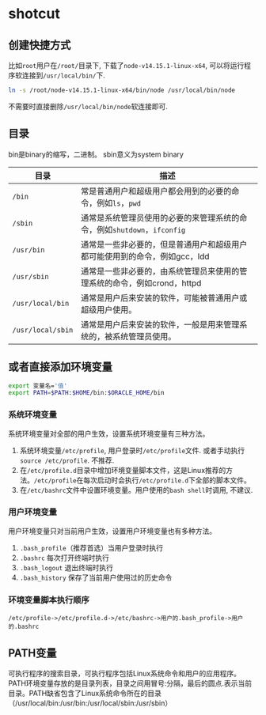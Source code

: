 # shotcut


## 创建快捷方式
比如`root`用户在`/root/`目录下, 下载了`node-v14.15.1-linux-x64`, 可以将运行程序软连接到`/usr/local/bin/`下.
```sh
ln -s /root/node-v14.15.1-linux-x64/bin/node /usr/local/bin/node
```
不需要时直接删除`/usr/local/bin/node`软连接即可.


## 目录
bin是binary的缩写，二进制。
sbin意义为system binary

目录|描述
--|--
`/bin`|常是普通用户和超级用户都会用到的必要的命令，例如`ls`，`pwd`
`/sbin`|通常是系统管理员使用的必要的来管理系统的命令，例如`shutdown`，`ifconfig`
`/usr/bin`|通常是一些非必要的，但是普通用户和超级用户都可能使用到的命令，例如gcc，ldd
`/usr/sbin`|通常是一些非必要的，由系统管理员来使用的管理系统的命令，例如crond，httpd
`/usr/local/bin`|通常是用户后来安装的软件，可能被普通用户或超级用户使用。
`/usr/local/sbin`|通常是用户后来安装的软件，一般是用来管理系统的，被系统管理员使用。


## 或者直接添加环境变量

```sh
export 变量名='值'
export PATH=$PATH:$HOME/bin:$ORACLE_HOME/bin
```
### 系统环境变量
系统环境变量对全部的用户生效，设置系统环境变量有三种方法。
1. 系统环境变量`/etc/profile`, 用户登录时`/etc/profile`文件. 或者手动执行`source /etc/profile`. 不推荐.
2. 在`/etc/profile.d`目录中增加环境变量脚本文件，这是Linux推荐的方法。`/etc/profile`在每次启动时会执行`/etc/profile.d`下全部的脚本文件。
3. 在`/etc/bashrc`文件中设置环境变量。用户使用的`bash shell`时调用, 不建议.
### 用户环境变量
用户环境变量只对当前用户生效，设置用户环境变量也有多种方法。
1. `.bash_profile`（推荐首选）当用户登录时执行
2. `.bashrc` 每次打开终端时执行
3. `.bash_logout` 退出终端时执行
4. `.bash_history` 保存了当前用户使用过的历史命令

### 环境变量脚本执行顺序
`/etc/profile->/etc/profile.d->/etc/bashrc->用户的.bash_profile->用户的.bashrc`


## PATH变量
可执行程序的搜索目录，可执行程序包括Linux系统命令和用户的应用程序。PATH环境变量存放的是目录列表，目录之间用冒号:分隔，最后的圆点.表示当前目录。PATH缺省包含了Linux系统命令所在的目录（/usr/local/bin:/usr/bin:/usr/local/sbin:/usr/sbin）
